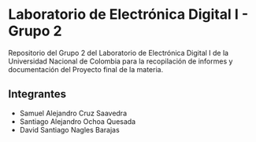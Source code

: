 # Laboratorio de Electrónica Digital I - Grupo 2

Repositorio del Grupo 2 del Laboratorio de Electrónica Digital I de la Universidad Nacional de Colombia para la recopilación de informes y documentación del Proyecto final de la materia.

## Integrantes
- Samuel Alejandro Cruz Saavedra
- Santiago Alejandro Ochoa Quesada
- David Santiago Nagles Barajas
